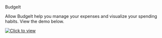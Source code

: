 BudgeIt

Allow BudgeIt help you manage your expenses and visualize your spending habits. View the demo below.

[![Click to view](https://img.youtube.com/vi/xCv375BpHrI/0.jpg)](https://www.youtube.com/watch?v=xCv375BpHrI)
